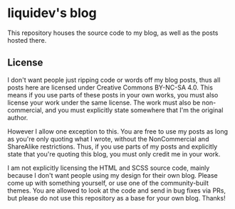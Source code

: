 # liquidev's blog

This repository houses the source code to my blog, as well as the posts hosted there.

## License

I don't want people just ripping code or words off my blog posts, thus all posts here are licensed under Creative Commons BY-NC-SA 4.0.
This means if you use parts of these posts in your own works, you must also license your work under the same license. The work must also be non-commercial, and you must explicitly state somewhere that I'm the original author.

However I allow one exception to this. You are free to use my posts as long as you're only quoting what I wrote, without the NonCommercial and ShareAlike restrictions. Thus, if you use parts of my posts and explicitly state that you're quoting this blog, you must only credit me in your work.

I am not explicitly licensing the HTML and SCSS source code, mainly because I don't want people using my design for their own blog. Please come up with something yourself, or use one of the community-built themes. You are allowed to look at the code and send in bug fixes via PRs, but please do not use this repository as a base for your own blog. Thanks!
